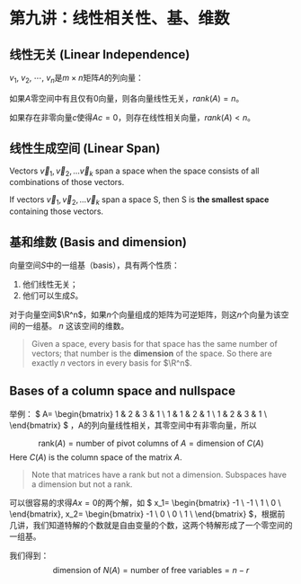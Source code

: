 
# 第九讲：线性相关性、基、维数

## 线性无关 (Linear Independence)

$v_1,\ v_2,\ \cdots,\ v_n$是$m\times n$矩阵$A$的列向量：

如果$A$零空间中有且仅有$0$向量，则各向量线性无关，$rank(A)=n$。

如果存在非零向量$c$使得$Ac=0$，则存在线性相关向量，$rank(A)\lt n$。

## 线性生成空间 (Linear Span)

Vectors $\vec v_1, \vec v_2, ... \vec v_k$ span a space when the space consists of all combinations of those vectors.

If vectors $\vec v_1, \vec v_2, ... \vec v_k$ span a space S, then S is **the smallest space** containing those vectors.

## 基和维数 (Basis and dimension)

向量空间$S$中的一组基（basis），具有两个性质：

1. 他们线性无关；
2. 他们可以生成$S$。

对于向量空间$\R^n$，如果$n$个向量组成的矩阵为可逆矩阵，则这$n$个向量为该空间的一组基。 $n$ 这该空间的维数。

> Given a space, every basis for that space has the same number of vectors; that number is the **dimension** of the space. So there are exactly $n$ vectors in every basis for $\R^n$.

## Bases of a column space and nullspace 

举例：
$
A=
\begin{bmatrix}
1 & 2 & 3 & 1 \\
1 & 1 & 2 & 1 \\
1 & 2 & 3 & 1 \\
\end{bmatrix}
$
，A的列向量线性相关，其零空间中有非零向量，所以

$$
\text{rank} (A) = \text {number of pivot columns of } A = \text {dimension of }C(A)
$$
Here $C(A)$ is the column space of the matrix $A$.

> Note that matrices have a rank but not a dimension. Subspaces have a dimension but not a rank.

可以很容易的求得$Ax=0$的两个解，如
$
x_1=
\begin{bmatrix}
-1 \\
-1 \\
1 \\
0 \\
\end{bmatrix}, 
x_2=
\begin{bmatrix}
-1 \\
0 \\
0 \\
1 \\
\end{bmatrix}
$，根据前几讲，我们知道特解的个数就是自由变量的个数，这两个特解形成了一个零空间的一组基。

我们得到：
$$
\text{dimension of } N(A) = \text {number of free variables} = n - r
$$
